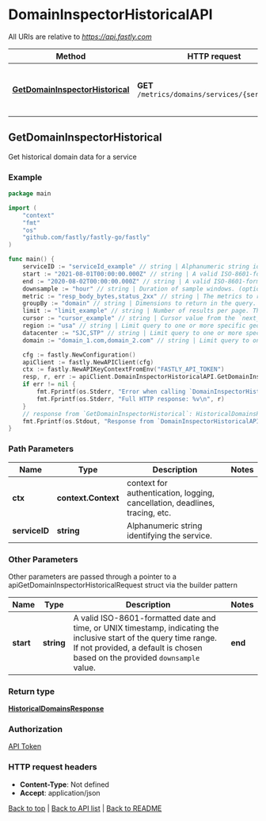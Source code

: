 # DomainInspectorHistoricalAPI

All URIs are relative to *https://api.fastly.com*

Method | HTTP request | Description
------------- | ------------- | -------------
[**GetDomainInspectorHistorical**](DomainInspectorHistoricalAPI.md#GetDomainInspectorHistorical) | **GET** `/metrics/domains/services/{service_id}` | Get historical domain data for a service



## GetDomainInspectorHistorical

Get historical domain data for a service



### Example

```go
package main

import (
    "context"
    "fmt"
    "os"
    "github.com/fastly/fastly-go/fastly"
)

func main() {
    serviceID := "serviceId_example" // string | Alphanumeric string identifying the service.
    start := "2021-08-01T00:00:00.000Z" // string | A valid ISO-8601-formatted date and time, or UNIX timestamp, indicating the inclusive start of the query time range. If not provided, a default is chosen based on the provided `downsample` value. (optional)
    end := "2020-08-02T00:00:00.000Z" // string | A valid ISO-8601-formatted date and time, or UNIX timestamp, indicating the exclusive end of the query time range. If not provided, a default is chosen based on the provided `downsample` value. (optional)
    downsample := "hour" // string | Duration of sample windows. (optional) (default to "hour")
    metric := "resp_body_bytes,status_2xx" // string | The metrics to retrieve. Multiple values should be comma-separated. (optional) (default to "edge_requests")
    groupBy := "domain" // string | Dimensions to return in the query. Multiple dimensions may be separated by commas. For example, `group_by=domain` will return one timeseries for every domain, as a total across all datacenters (POPs).  (optional)
    limit := "limit_example" // string | Number of results per page. The maximum is 200. (optional) (default to "100")
    cursor := "cursor_example" // string | Cursor value from the `next_cursor` field of a previous response, used to retrieve the next page. To request the first page, this should be empty. (optional)
    region := "usa" // string | Limit query to one or more specific geographic regions. Values should be comma-separated.  (optional)
    datacenter := "SJC,STP" // string | Limit query to one or more specific POPs. Values should be comma-separated. (optional)
    domain := "domain_1.com,domain_2.com" // string | Limit query to one or more specific domains. Values should be comma-separated. (optional)

    cfg := fastly.NewConfiguration()
    apiClient := fastly.NewAPIClient(cfg)
    ctx := fastly.NewAPIKeyContextFromEnv("FASTLY_API_TOKEN")
    resp, r, err := apiClient.DomainInspectorHistoricalAPI.GetDomainInspectorHistorical(ctx, serviceID).Start(start).End(end).Downsample(downsample).Metric(metric).GroupBy(groupBy).Limit(limit).Cursor(cursor).Region(region).Datacenter(datacenter).Domain(domain).Execute()
    if err != nil {
        fmt.Fprintf(os.Stderr, "Error when calling `DomainInspectorHistoricalAPI.GetDomainInspectorHistorical`: %v\n", err)
        fmt.Fprintf(os.Stderr, "Full HTTP response: %v\n", r)
    }
    // response from `GetDomainInspectorHistorical`: HistoricalDomainsResponse
    fmt.Fprintf(os.Stdout, "Response from `DomainInspectorHistoricalAPI.GetDomainInspectorHistorical`: %v\n", resp)
}
```

### Path Parameters


Name | Type | Description  | Notes
------------- | ------------- | ------------- | -------------
**ctx** | **context.Context** | context for authentication, logging, cancellation, deadlines, tracing, etc.
**serviceID** | **string** | Alphanumeric string identifying the service. | 

### Other Parameters

Other parameters are passed through a pointer to a apiGetDomainInspectorHistoricalRequest struct via the builder pattern


Name | Type | Description  | Notes
------------- | ------------- | ------------- | -------------
 **start** | **string** | A valid ISO-8601-formatted date and time, or UNIX timestamp, indicating the inclusive start of the query time range. If not provided, a default is chosen based on the provided `downsample` value. |  **end** | **string** | A valid ISO-8601-formatted date and time, or UNIX timestamp, indicating the exclusive end of the query time range. If not provided, a default is chosen based on the provided `downsample` value. |  **downsample** | **string** | Duration of sample windows. | [default to &quot;hour&quot;] **metric** | **string** | The metrics to retrieve. Multiple values should be comma-separated. | [default to &quot;edge_requests&quot;] **groupBy** | **string** | Dimensions to return in the query. Multiple dimensions may be separated by commas. For example, `group_by&#x3D;domain` will return one timeseries for every domain, as a total across all datacenters (POPs).  |  **limit** | **string** | Number of results per page. The maximum is 200. | [default to &quot;100&quot;] **cursor** | **string** | Cursor value from the `next_cursor` field of a previous response, used to retrieve the next page. To request the first page, this should be empty. |  **region** | **string** | Limit query to one or more specific geographic regions. Values should be comma-separated.  |  **datacenter** | **string** | Limit query to one or more specific POPs. Values should be comma-separated. |  **domain** | **string** | Limit query to one or more specific domains. Values should be comma-separated. | 

### Return type

[**HistoricalDomainsResponse**](HistoricalDomainsResponse.md)

### Authorization

[API Token](https://developer.fastly.com/reference/api/#authentication)

### HTTP request headers

- **Content-Type**: Not defined
- **Accept**: application/json

[Back to top](#) | [Back to API list](../README.md#documentation-for-api-endpoints) | [Back to README](../README.md)
